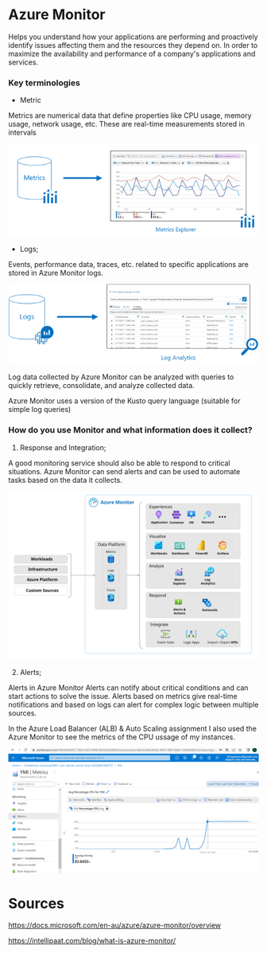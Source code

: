 # Azure Monitor

Helps you understand how your applications are performing and proactively identify issues affecting them and the resources they depend on. In order to maximize the availability and performance of a company's applications and services.


### Key terminologies

- Metric

Metrics are numerical data that define properties like CPU usage, memory usage, network usage, etc. These are real-time measurements stored in intervals

![metrics](../../00_includes/AZMonitor-metrics.png)



- Logs;

Events, performance data, traces, etc. related to specific applications are stored in Azure Monitor logs.

![Logs](../../00_includes/AZMonitorLogs.png)

Log data collected by Azure Monitor can be analyzed with queries to quickly retrieve, consolidate, and analyze collected data.

Azure Monitor uses a version of the Kusto query language (suitable for simple log queries)



### How do you use Monitor and what information does it collect?

1. Response and Integration;

A good monitoring service should also be able to respond to critical situations. Azure Monitor can send alerts and can be used to automate tasks based on the data it collects.

![azmonitor](../../00_includes/AZMonitorusecase.svg)

2. Alerts;

Alerts in Azure Monitor Alerts can notify about critical conditions and can start actions to solve the issue. Alerts based on metrics give real-time notifications and based on logs can alert for complex logic between multiple sources.




In the Azure Load Balancer (ALB) & Auto Scaling assignment I also used the Azure Monitor to see the metrics of the CPU ussage of my instances.

![Azuremonitorcpu](../../00_includes/AZ11-loadtest02.png)




# Sources

https://docs.microsoft.com/en-au/azure/azure-monitor/overview

https://intellipaat.com/blog/what-is-azure-monitor/
